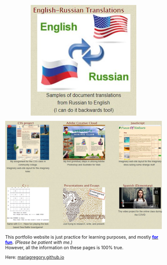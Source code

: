 <p align="center" style="text-align: center;">
  <a href="https://github.com/mariagregory/Translations" target="blank">
    <img src="https://github.com/mariagregory/mariagregory/blob/main/Eng-Rus.JPG" />
  </a>
</p>

<p align="center" style="text-align: center;">
  <a href="https://mariagregory.github.io" target="blank">
    <img src="https://github.com/mariagregory/mariagregory/blob/main/readme_Img.JPG?raw=true" />
  </a>
</p>


<p>This portfolio website is just practice for learning purposes, and mostly <u><span style="color:blue;"><strong>for fun</strong></span></u>. <i>(Please be patient with me.)</i><br/>
However, all the information on these pages is 100% true. </p>

Here: <a href="https://mariagregory.github.io" target="blank">mariagregory.github.io</a>
